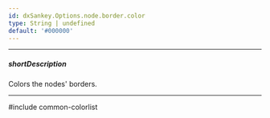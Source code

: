 ```yaml
---
id: dxSankey.Options.node.border.color
type: String | undefined
default: '#000000'
---
```

---
##### shortDescription
Colors the nodes' borders.

---
#include common-colorlist